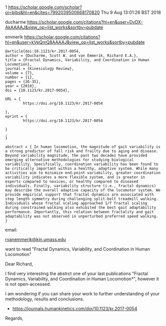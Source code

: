 1
https://scholar.google.com/scholar?oi=bibs&hl=en&cites=7992039500668170820
Thu  9 Aug 13:01:26 BST 2018




ducharme
https://scholar.google.com/citations?hl=en&user=DvDX-AkAAAAJ&view_op=list_works&sortby=pubdate

emmerik
https://scholar.google.com/citations?hl=en&user=kVeQmQ8AAAAJ&view_op=list_works&sortby=pubdate


```
@article{doi:10.1123/kr.2017-0054,
author = {Ducharme, Scott W. and van Emmerik, Richard E.A.},
title = {Fractal Dynamics, Variability, and Coordination in Human Locomotion},
journal = {Kinesiology Review},
volume = {7},
number = {1},
pages = {26-35},
year = {2018},
doi = {10.1123/kr.2017-0054},

URL = { 
        https://doi.org/10.1123/kr.2017-0054
    
},
eprint = { 
        https://doi.org/10.1123/kr.2017-0054
    
}
,
}
```



    abstract = { In human locomotion, the magnitude of gait variability is a strong predictor of fall risk and frailty due to aging and disease. Beyond variability magnitude, the past two decades have provided emerging alternative methodologies for studying biological variability. Specifically, coordination variability has been found to be critically important within a healthy, adaptive system. While many activities aim to minimize end-point variability, greater coordination variability indicates a more flexible system, and is greater in experts compared to novices, or healthy compared to diseased individuals. Finally, variability structure (i.e., fractal dynamics) may describe the overall adaptive capacity of the locomotor system. We provide empirical support that fractal dynamics are associated with step length symmetry during challenging split-belt treadmill walking. Individuals whose fractal scaling approached 1/f fractal scaling during constrained walking also exhibited the best gait adaptability performance. Importantly, this relation between fractality and gait adaptability was not observed in unperturbed preferred speed walking. }







email:

rvanemmerik@kin.umass.edu

want to read "Fractal Dynamics, Variability, and Coordination in Human Locomotion"


Dear Richard,

I find very interesting the abstrct one of your last publications "Fractal Dynamics, Variability, and Coordination in Human Locomotion*",
however it is not open-accessed. 

I am wondering if you can share your work to further understanding of your methodology, results and conclusions.

* https://journals.humankinetics.com/doi/10.1123/kr.2017-0054

Regards,



